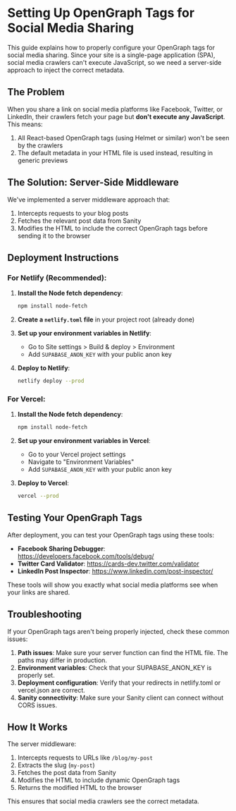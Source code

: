 
# Setting Up OpenGraph Tags for Social Media Sharing

This guide explains how to properly configure your OpenGraph tags for social media sharing. Since your site is a single-page application (SPA), social media crawlers can't execute JavaScript, so we need a server-side approach to inject the correct metadata.

## The Problem

When you share a link on social media platforms like Facebook, Twitter, or LinkedIn, their crawlers fetch your page but **don't execute any JavaScript**. This means:

1. All React-based OpenGraph tags (using Helmet or similar) won't be seen by the crawlers
2. The default metadata in your HTML file is used instead, resulting in generic previews

## The Solution: Server-Side Middleware

We've implemented a server middleware approach that:

1. Intercepts requests to your blog posts
2. Fetches the relevant post data from Sanity
3. Modifies the HTML to include the correct OpenGraph tags before sending it to the browser

## Deployment Instructions

### For Netlify (Recommended):

1. **Install the Node fetch dependency**:
   ```bash
   npm install node-fetch
   ```

2. **Create a `netlify.toml` file** in your project root (already done)

3. **Set up your environment variables in Netlify**:
   - Go to Site settings > Build & deploy > Environment
   - Add `SUPABASE_ANON_KEY` with your public anon key

4. **Deploy to Netlify**:
   ```bash
   netlify deploy --prod
   ```

### For Vercel:

1. **Install the Node fetch dependency**:
   ```bash
   npm install node-fetch
   ```

2. **Set up your environment variables in Vercel**:
   - Go to your Vercel project settings
   - Navigate to "Environment Variables"
   - Add `SUPABASE_ANON_KEY` with your public anon key

3. **Deploy to Vercel**:
   ```bash
   vercel --prod
   ```

## Testing Your OpenGraph Tags

After deployment, you can test your OpenGraph tags using these tools:

- **Facebook Sharing Debugger**: https://developers.facebook.com/tools/debug/
- **Twitter Card Validator**: https://cards-dev.twitter.com/validator
- **LinkedIn Post Inspector**: https://www.linkedin.com/post-inspector/

These tools will show you exactly what social media platforms see when your links are shared.

## Troubleshooting

If your OpenGraph tags aren't being properly injected, check these common issues:

1. **Path issues**: Make sure your server function can find the HTML file. The paths may differ in production.
2. **Environment variables**: Check that your SUPABASE_ANON_KEY is properly set.
3. **Deployment configuration**: Verify that your redirects in netlify.toml or vercel.json are correct.
4. **Sanity connectivity**: Make sure your Sanity client can connect without CORS issues.

## How It Works

The server middleware:

1. Intercepts requests to URLs like `/blog/my-post`
2. Extracts the slug (`my-post`)
3. Fetches the post data from Sanity 
4. Modifies the HTML to include dynamic OpenGraph tags
5. Returns the modified HTML to the browser

This ensures that social media crawlers see the correct metadata.
